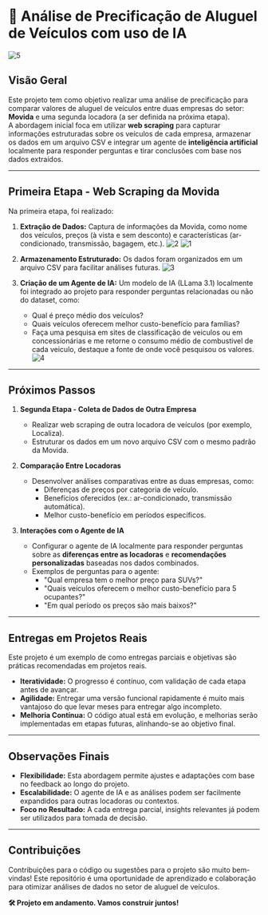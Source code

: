 # 🚗 Análise de Precificação de Aluguel de Veículos com uso de IA
![5](https://github.com/user-attachments/assets/b60cff9d-cb85-4412-bf12-0688f5665f4b)

## **Visão Geral**
Este projeto tem como objetivo realizar uma análise de precificação para comparar valores de aluguel de veículos entre duas empresas do setor: **Movida** e uma segunda locadora (a ser definida na próxima etapa).  
A abordagem inicial foca em utilizar **web scraping** para capturar informações estruturadas sobre os veículos de cada empresa, armazenar os dados em um arquivo CSV e integrar um agente de **inteligência artificial** localmente para responder perguntas e tirar conclusões com base nos dados extraídos.

---

## **Primeira Etapa - Web Scraping da Movida**
Na primeira etapa, foi realizado:
1. **Extração de Dados:** Captura de informações da Movida, como nome dos veículos, preços (à vista e sem desconto) e características (ar-condicionado, transmissão, bagagem, etc.).
![2](https://github.com/user-attachments/assets/6d1dd12d-68db-48bb-8c6d-55ff44e30b60)
![1](https://github.com/user-attachments/assets/edfbe0bc-e2ee-4723-959b-86e453ee63db)

2. **Armazenamento Estruturado:** Os dados foram organizados em um arquivo CSV para facilitar análises futuras.
![3](https://github.com/user-attachments/assets/c68a0226-c9c0-4916-a8d7-f73241ecf5d2)

3. **Criação de um Agente de IA:** Um modelo de IA (LLama 3.1) localmente foi integrado ao projeto para responder perguntas relacionadas ou não do dataset, como:
   - Qual é preço médio dos veículos?
   - Quais veículos oferecem melhor custo-benefício para famílias?
   - Faça uma pesquisa em sites de classificação de veiculos ou em concessionárias e me retorne o consumo médio de combustivel de cada veiculo, destaque a fonte de onde você pesquisou os valores.
![4](https://github.com/user-attachments/assets/145942b3-862c-4d31-b36e-24dcb6e93cc0)

---

## **Próximos Passos**
1. **Segunda Etapa - Coleta de Dados de Outra Empresa**
   - Realizar web scraping de outra locadora de veículos (por exemplo, Localiza).
   - Estruturar os dados em um novo arquivo CSV com o mesmo padrão da Movida.

2. **Comparação Entre Locadoras**
   - Desenvolver análises comparativas entre as duas empresas, como:
     - Diferenças de preços por categoria de veículo.
     - Benefícios oferecidos (ex.: ar-condicionado, transmissão automática).
     - Melhor custo-benefício em períodos específicos.

3. **Interações com o Agente de IA**
   - Configurar o agente de IA localmente para responder perguntas sobre as **diferenças entre as locadoras** e **recomendações personalizadas** baseadas nos dados combinados.
   - Exemplos de perguntas para o agente:
     - "Qual empresa tem o melhor preço para SUVs?"
     - "Quais veículos oferecem o melhor custo-benefício para 5 ocupantes?"
     - "Em qual período os preços são mais baixos?"

---

## **Entregas em Projetos Reais**
Este projeto é um exemplo de como entregas parciais e objetivas são práticas recomendadas em projetos reais.  
- **Iteratividade:** O progresso é contínuo, com validação de cada etapa antes de avançar.  
- **Agilidade:** Entregar uma versão funcional rapidamente é muito mais vantajoso do que levar meses para entregar algo incompleto.  
- **Melhoria Contínua:** O código atual está em evolução, e melhorias serão implementadas em etapas futuras, alinhando-se ao objetivo final.  

---

## **Observações Finais**
- **Flexibilidade:** Esta abordagem permite ajustes e adaptações com base no feedback ao longo do projeto.  
- **Escalabilidade:** O agente de IA e as análises podem ser facilmente expandidos para outras locadoras ou contextos.  
- **Foco no Resultado:** A cada entrega parcial, insights relevantes já podem ser utilizados para tomada de decisão.  

---

## **Contribuições**
Contribuições para o código ou sugestões para o projeto são muito bem-vindas! Este repositório é uma oportunidade de aprendizado e colaboração para otimizar análises de dados no setor de aluguel de veículos.

**🛠️ Projeto em andamento. Vamos construir juntos!**  
